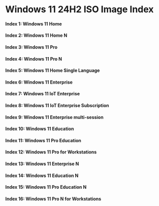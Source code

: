 
# Windows 11 24H2 ISO Image Index

#### Index 1: Windows 11 Home
#### Index 2: Windows 11 Home N
#### Index 3: Windows 11 Pro
#### Index 4: Windows 11 Pro N
#### Index 5: Windows 11 Home Single Language
#### Index 6: Windows 11 Enterprise
#### Index 7: Windows 11 IoT Enterprise
#### Index 8: Windows 11 IoT Enterprise Subscription
#### Index 9: Windows 11 Enterprise multi-session
#### Index 10: Windows 11 Education
#### Index 11: Windows 11 Pro Education
#### Index 12: Windows 11 Pro for Workstations
#### Index 13: Windows 11 Enterprise N
#### Index 14: Windows 11 Education N
#### Index 15: Windows 11 Pro Education N
#### Index 16: Windows 11 Pro N for Workstations
